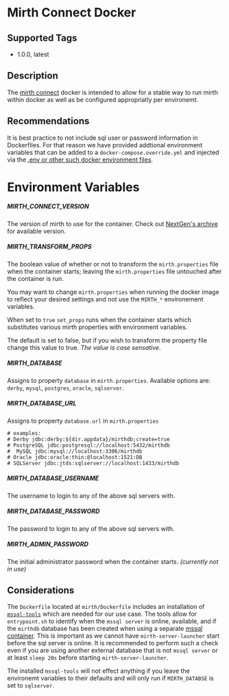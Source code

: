 # Mirth Connect Docker

## Supported Tags

- 1.0.0, latest

## Description

The [mirth connect](https://www.nextgen.com/products-and-services/integration-engine) 
docker is intended to allow for a stable way to run mirth within docker as 
well as be configured appropriatly per environemt.

## Recommendations

It is best practice to not include sql user or password information in Dockerfiles. For that reason we have provided addtional environment variables
that can be added to a `docker-compose.override.yml` and injected via the [.env
or other such docker environment files](https://docs.docker.com/compose/env-file/).

# Environment Variables

##### MIRTH_CONNECT_VERSION

The version of mirth to use for the container. Check out [NextGen's archive](http://downloads.mirthcorp.com/archive/connect/) for available version.

##### MIRTH_TRANSFORM_PROPS

The boolean value of whether or not to transform the `mirth.properties` 
file when the container starts; leaving the `mirth.properties` file untouched
after the container is run.

You may want to change `mirth.properties` when running the docker image
to reflect your desired settings and not use the `MIRTH_*` environement 
variables.

When set to `true` `set_props` runs when the container starts which substitutes various 
mirth properties with environment variables.

The default is set to false, but if you wish to transform the property file change this value to true. _The value is case sensative_. 

##### MIRTH_DATABASE

Assigns to property `database` in `mirth.properties`. Available options are: `derby`, `mysql`, `postgres`, `oracle`, `sqlserver`.

##### MIRTH_DATABASE_URL

Assigns to property `database.url` in `mirth.properties`

```
# examples:
# Derby jdbc:derby:${dir.appdata}/mirthdb;create=true
# PostgreSQL jdbc:postgresql://localhost:5432/mirthdb
#  MySQL jdbc:mysql://localhost:3306/mirthdb
# Oracle jdbc:oracle:thin:@localhost:1521:DB
# SQLServer jdbc:jtds:sqlserver://localhost:1433/mirthdb
```

##### MIRTH_DATABASE_USERNAME

The username to login to any of the above sql servers with.

##### MIRTH_DATABASE_PASSWORD

The password to login to any of the above sql servers with.

##### MIRTH_ADMIN_PASSWORD

The initial administrator password when the container starts. _(currently not in use)_

## Considerations

The `Dockerfile` located at `mirth/Dockerfile` includes an installation of [`mssql-tools`](https://docs.microsoft.com/en-us/sql/tools/sqlcmd-utility?view=sql-server-2017)
which are needed for our use case. The tools allow for `entrypoint.sh` to identify when the `mssql server` 
is online, available, and if the `mirthdb` database has been created when using a separate 
[mssql container](https://hub.docker.com/_/microsoft-mssql-server). 
This is important as we cannot have `mirth-server-launcher` start before the sql server is online. 
It is recommended to perform such a check even if you are using another external
database that is not `mssql server`  or at least `sleep 20s` before starting `mirth-server-launcher`.

The installed `mssql-tools` will not effect anything if you leave the environemt
variables to their defaults and will only run if `MIRTH_DATABSE` is set to `sqlserver`.
